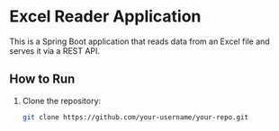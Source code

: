 # Excel Reader Application

This is a Spring Boot application that reads data from an Excel file and serves it via a REST API.

## How to Run

1. Clone the repository:
   ```bash
   git clone https://github.com/your-username/your-repo.git